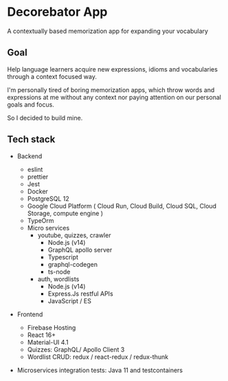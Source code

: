 # Decorebator App

A contextually based memorization app for expanding your vocabulary

## Goal

Help language learners acquire new expressions, idioms and vocabularies through a context focused way.

I'm personally tired of boring memorization apps, which throw words and expressions at me without any context nor paying attention on our personal goals and focus.

So I decided to build mine.

## Tech stack

+ Backend
    - eslint
    - prettier
    - Jest
    - Docker
    - PostgreSQL 12
    - Google Cloud Platform ( Cloud Run, Cloud Build, Cloud SQL, Cloud Storage, compute engine )
    - TypeOrm
    - Micro services
      + youtube, quizzes, crawler
        - Node.js (v14)
        - GraphQL apollo server
        - Typescript
        - graphql-codegen
        - ts-node
      + auth, wordlists
        - Node.js (v14)
        - Express.Js restful APIs
        - JavaScript / ES

+ Frontend
    - Firebase Hosting
    - React 16+
    - Material-UI 4.1
    - Quizzes: GraphQL/ Apollo Client 3
    - Wordlist CRUD: redux / react-redux / redux-thunk
+ Microservices integration tests: Java 11 and testcontainers